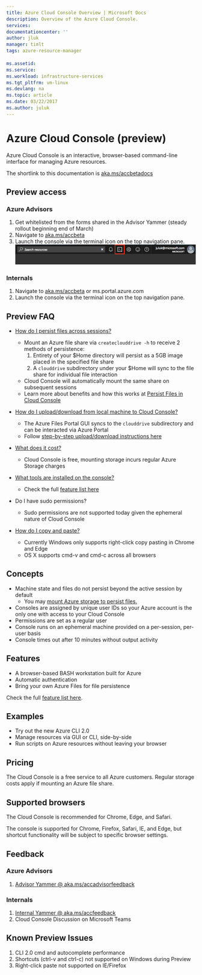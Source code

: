 ```yaml
---
title: Azure Cloud Console Overview | Microsoft Docs
description: Overview of the Azure Cloud Console.
services: 
documentationcenter: ''
author: jluk
manager: timlt
tags: azure-resource-manager
 
ms.assetid: 
ms.service: 
ms.workload: infrastructure-services
ms.tgt_pltfrm: vm-linux
ms.devlang: na
ms.topic: article
ms.date: 03/22/2017
ms.author: juluk
---
```

# Azure Cloud Console (preview)
Azure Cloud Console is an interactive, browser-based command-line interface for managing Azure resources.

The shortlink to this documentation is [aka.ms/accbetadocs](https://www.aka.ms/accbetadocs)

## Preview access 
### Azure Advisors
1. Get whitelisted from the forms shared in the Advisor Yammer (steady rollout beginning end of March)
2. Navigate to [aka.ms/accbeta](https://www.aka.ms/accbeta)
3. Launch the console via the terminal icon on the top navigation pane.
![](media/console-icon.png)

### Internals
1. Navigate to [aka.ms/accbeta](https://www.aka.ms/accbeta) or ms.portal.azure.com
2. Launch the console via the terminal icon on the top navigation pane.

## Preview FAQ
* [How do I persist files across sessions?](/How-to/acc-persisting-storage.md) 
  * Mount an Azure file share via `createclouddrive -h` to receive 2 methods of persistence:
    1. Entirety of your $Home directory will persist as a 5GB image placed in the specified file share
    2. A `clouddrive` subdirectory under your $Home will sync to the file share for individual file interaction
  * Cloud Console will automatically mount the same share on subsequent sessions
  * Learn more about benefits and how this works at [Persist Files in Cloud Console](/How-to/acc-persisting-storage.md) 

* [How do I upload/download from local machine to Cloud Console?](https://github.com/jluk/ACC-Documentation/blob/master/How-to/acc-persisting-storage.md#upload-or-download-local-files)
  * The Azure Files Portal GUI syncs to the `clouddrive` subdirectory and can be interacted via Azure Portal
  * Follow [step-by-step upload/download instructions here](https://github.com/jluk/ACC-Documentation/blob/master/How-to/acc-persisting-storage.md#upload-or-download-local-files)

* [What does it cost?](Concepts/acc-pricing.md)
  * Cloud Console is free, mounting storage incurs regular Azure Storage charges

* [What tools are installed on the console?](Concepts/acc-features.md)
  * Check the full [feature list here](Concepts/acc-features.md)

* Do I have sudo permissions?
  * Sudo permissions are not supported today given the ephemeral nature of Cloud Console

* [How do I copy and paste?](How-to/acc-use-console-window.md)
  * Currently Windows only supports right-click copy pasting in Chrome and Edge
  * OS X supports cmd-v and cmd-c across all browsers

## Concepts
* Machine state and files do not persist beyond the active session by default
  * You may [mount Azure storage to persist files.](/How-to/acc-persisting-storage.md) 
* Consoles are assigned by unique user IDs so your Azure account is the only one with access to your Cloud Console
* Permissions are set as a regular user
* Console runs on an ephemeral machine provided on a per-session, per-user basis
* Console times out after 10 minutes without output activity

## Features
* A browser-based BASH workstation built for Azure
* Automatic authentication
* Bring your own Azure Files for file persistence

Check the full [feature list here](Concepts/acc-features.md).

## Examples
* Try out the new Azure CLI 2.0
* Manage resources via GUI or CLI, side-by-side
* Run scripts on Azure resources without leaving your browser

## Pricing
The Cloud Console is a free service to all Azure customers. Regular storage costs apply if mounting an Azure file share.

## Supported browsers
The Cloud Console is recommended for Chrome, Edge, and Safari. 

The console is supported for Chrome, Firefox, Safari, IE, and Edge, but shortcut functionality will be subject to specific browser settings.

## Feedback
### Azure Advisors
1. [Advisor Yammer @ aka.ms/accadvisorfeedback](https://aka.ms/accadvisorfeedback) <br>

### Internals
1. [Internal Yammer @ aka.ms/accfeedback](https://aka.ms/accfeedback) <br>
2. Cloud Console Discussion on Microsoft Teams <br>

## Known Preview Issues
1. CLI 2.0 cmd and autocomplete performance
2. Shortcuts (ctrl-v and ctrl-c) not supported on Windows during Preview
3. Right-click paste not supported on IE/Firefox